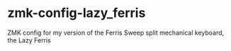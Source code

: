 # zmk-config-lazy_ferris
ZMK config for my version of the Ferris Sweep split mechanical keyboard, the Lazy Ferris

